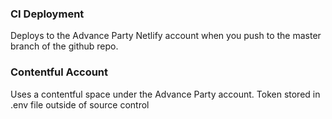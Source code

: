 ### CI Deployment

Deploys to the Advance Party Netlify account when you push to the master branch of the github repo.

### Contentful Account

Uses a contentful space under the Advance Party account. Token stored in .env file outside of source control
